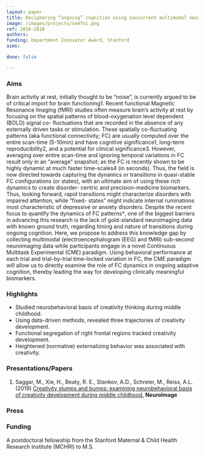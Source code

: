 ```yaml
---
layout: paper
title: Deciphering “ongoing” cognition using concurrent multimodal neuroimaging and continuous multitask paradigm
image: /images/projects/semfni.png
ref: 2016-2018
authors: 
funding: Department Innovator Award, Stanford
aims: 

done: false

---
```


### Aims
Brain activity at rest, initially thought to be “noise”, is currently argued to be of critical import for brain functioning1. Recent functional Magnetic Resonance Imaging (fMRI) studies often measure brain’s activity at rest by focusing on the spatial patterns of blood-oxygenation level dependent (BOLD) signal co- fluctuations that are recorded in the absence of any externally driven tasks or stimulation. These spatially co-fluctuating patterns (aka functional connectivity; FC) are usually computed over the entire scan-time (5-10min) and have cognitive significance1, long-term reproducibility2, and a potential for clinical significance3. However, averaging over entire scan-time and ignoring temporal variations in FC result only in an “average” snapshot; as the FC is recently shown to be highly dynamic at much faster time-scales4 (in seconds). Thus, the field is now directed towards capturing the dynamics or transitions in quasi-stable FC configurations (or states), with an ultimate aim of using these rich dynamics to create disorder- centric and precision-medicine biomarkers. Thus, looking forward, rapid transitions might characterize disorders with impaired attention, while “fixed- states” might indicate internal ruminations most characteristic of depressive or anxiety disorders. Despite the recent focus to quantify the dynamics of FC patterns†, one of the biggest barriers in advancing this research is the lack of gold-standard neuroimaging data with known ground truth, regarding timing and nature of transitions during ongoing cognition. Here, we propose to address this knowledge gap by collecting multimodal (electroencephalogram (EEG) and fMRI) sub-second neuroimaging data while participants engage in a novel Continuous Multitask Experimental (CME) paradigm. Using behavioral performance at each trial and trial-by-trial time-locked variation in FC, the CME paradigm will allow us to directly examine the role of FC dynamics in ongoing adaptive cognition, thereby leading the way for developing clinically meaningful biomarkers.

### Highlights

- Studied neurobehavioral basis of creativity thinking during middle childhood.
- Using data-driven methods, revealed three trajectories of creativity development.
- Functional segregation of right frontal regions tracked creativity development.
- Heightened (normative) externalizing behavior was associated with creativity.

### Presentations/Papers
1. Saggar, M., Xie, H., Beaty, R. E., Stankov, A.D., Schreier, M., Reiss, A.L. (2019) <a href="http://dx.doi.org/10.1016/j.neuroimage.2019.03.080"> Creativity slumps and bumps: examining neurobehavioral basis of creativity development during middle childhood.</a> <strong> NeuroImage </strong> 


### Press


### Funding
A postdoctoral fellowship from the Stanford Maternal & Child Health Research Institute (MCHRI) to M.S.
